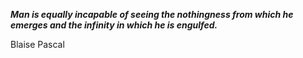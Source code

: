 _**Man is equally incapable of seeing the nothingness from which he emerges and the infinity in which he is engulfed.**_

Blaise Pascal